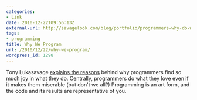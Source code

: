 ```yaml
---
categories:
- Link
date: 2010-12-22T09:56:13Z
external-url: http://savagelook.com/blog/portfolio/programmers-why-do-we-do-it
tags:
- programming
title: Why We Program
url: /2010/12/22/why-we-program/
wordpress_id: 1298
---
```


Tony Lukasavage <a href="http://savagelook.com/blog/portfolio/programmers-why-do-we-do-it">explains the reasons</a> behind why programmers find so much joy in what they do. Centrally, programmers do what they love even if it makes them miserable (but don't we all?) Programming is an art form, and the code and its results are representative of you.
